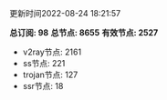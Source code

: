 更新时间2022-08-24 18:21:57

**总订阅: 98**
**总节点: 8655**
**有效节点: 2527**
- v2ray节点: 2161
- ss节点: 221
- trojan节点: 127
- ssr节点: 18

